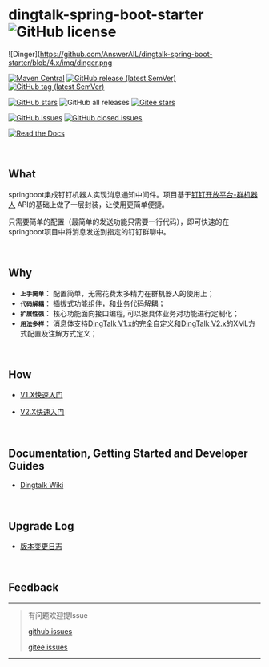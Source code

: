 # dingtalk-spring-boot-starter ![GitHub license](https://img.shields.io/github/license/AnswerAIL/dingtalk-spring-boot-starter)

![Dinger](https://github.com/AnswerAIL/dingtalk-spring-boot-starter/blob/4.x/img/dinger.png

[![Maven Central](https://img.shields.io/maven-central/v/com.github.answerail/dingtalk-spring-boot-starter)](https://mvnrepository.com/artifact/com.github.answerail/dingtalk-spring-boot-starter)
[![GitHub release (latest SemVer)](https://img.shields.io/github/v/release/AnswerAIL/dingtalk-spring-boot-starter)](https://github.com/AnswerAIL/dingtalk-spring-boot-starter/releases)
[![GitHub tag (latest SemVer)](https://img.shields.io/github/v/tag/AnswerAIL/dingtalk-spring-boot-starter)](https://github.com/AnswerAIL/dingtalk-spring-boot-starter/tags)


[![GitHub stars](https://img.shields.io/github/stars/AnswerAIL/dingtalk-spring-boot-starter.svg?style=social)](https://github.com/AnswerAIL/dingtalk-spring-boot-starter)
![GitHub all releases](https://img.shields.io/github/downloads/AnswerAIL/dingtalk-spring-boot-starter/total?style=social)
[![Gitee stars](https://gitee.com/jaemon/dingtalk-spring-boot-starter/badge/star.svg?theme=dark)](https://gitee.com/jaemon/dingtalk-spring-boot-starter)


[![GitHub issues](https://img.shields.io/github/issues/AnswerAIL/dingtalk-spring-boot-starter)](https://github.com/AnswerAIL/dingtalk-spring-boot-starter/issues?q=is%3Aopen+is%3Aissue)
[![GitHub closed issues](https://img.shields.io/github/issues-closed/AnswerAIL/dingtalk-spring-boot-starter)](https://github.com/AnswerAIL/dingtalk-spring-boot-starter/issues?q=is%3Aissue+is%3Aclosed)


[![Read the Docs](https://img.shields.io/readthedocs/pip)](https://github.com/AnswerAIL/dingtalk-spring-boot-starter/wiki)


&nbsp;


## What
springboot集成钉钉机器人实现消息通知中间件。项目基于[钉钉开放平台-群机器人](https://ding-doc.dingtalk.com/doc#/serverapi3/iydd5) API的基础上做了一层封装，让使用更简单便捷。

只需要简单的配置（最简单的发送功能只需要一行代码），即可快速的在springboot项目中将消息发送到指定的钉钉群聊中。


&nbsp;


## Why
 - **`上手简单`**： 配置简单，无需花费太多精力在群机器人的使用上；
 - **`代码解耦`**： 插拔式功能组件，和业务代码解耦；
 - **`扩展性强`**： 核心功能面向接口编程, 可以据具体业务对功能进行定制化；
 - **`用法多样`**： 消息体支持[DingTalk V1.x](https://github.com/AnswerAIL/dingtalk-spring-boot-starter/wiki/Docs-for-DingTalk-1.x)的完全自定义和[DingTalk V2.x](https://github.com/AnswerAIL/dingtalk-spring-boot-starter/wiki/Docs-for-DingTalk-2.x)的XML方式配置及注解方式定义；


&nbsp;


## How
- [V1.X快速入门](https://github.com/AnswerAIL/dingtalk-spring-boot-starter/wiki/Getting-Started-V1.x)

- [V2.X快速入门](https://github.com/AnswerAIL/dingtalk-spring-boot-starter/wiki/Getting-Started-V2.x)


&nbsp;

## Documentation, Getting Started and Developer Guides
- [Dingtalk Wiki](https://github.com/AnswerAIL/dingtalk-spring-boot-starter/wiki)

&nbsp;


## Upgrade Log
- [版本变更日志](https://github.com/AnswerAIL/dingtalk-spring-boot-starter/wiki/Dingtalk-Upgrade-Log)



&nbsp;


## Feedback
***
> 有问题欢迎提Issue
>
> [github issues](https://github.com/AnswerAIL/dingtalk-spring-boot-starter/issues)
>
> [gitee issues](https://gitee.com/jaemon/dingtalk-spring-boot-starter/issues)
***

&nbsp;
